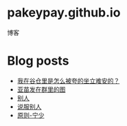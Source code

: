 # pakeypay.github.io
博客

# Blog posts
<!-- BLOG-POST-LIST:START -->
- [我在谷仓里是怎么被夸的坐立难安的？](https://shaoning.montaigne.io/personal/wo3-zai4-gu3-cang1-li3-shi4-zen3-me-bei4-kua1-de-zuo4-li4-nan2-an1-de)
- [亚苗发在群里的图](https://shaoning.montaigne.io/personal/ya4-miao2-fa1-zai4-qun2-li3-de-tu2)
- [别人](https://shaoning.montaigne.io/personal/bie2-ren2)
- [说服别人](https://shaoning.montaigne.io/personal/shuo1-fu2-bie2-ren2)
- [原则-宁少](https://shaoning.montaigne.io/yuan2-ze2-ning2-shao3)
<!-- BLOG-POST-LIST:END -->
